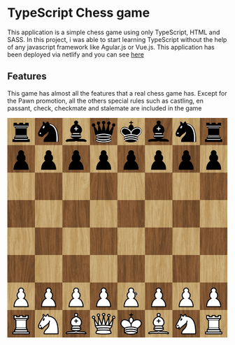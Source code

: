 # TypeScript Chess game

This application is a simple chess game using only TypeScript, HTML and SASS. In this project, i was able to start learning TypeScript without the help of any javascript framework like Agular.js or Vue.js. This application has been deployed via netlify and you can see [here](https://moscachess.netlify.app/)

## Features 
This game has almost all the features that a real chess game has. Except for the Pawn promotion, all the others special rules such as castling, en passant, check, checkmate and stalemate are included in the game

![](./public/images/chess.gif)